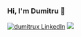 ### Hi, I'm Dumitru 👋


<a href="https://in.linkedin.com/in/dumitrux" target="blank"><img src="https://img.shields.io/badge/LinkedIn-0077B5?style=for-the-badge&logo=linkedin&logoColor=white" alt="dumitrux LinkedIn"/></a>
<a href="https://twitter.com/dumitruxx" target="blank"><img src="https://img.shields.io/badge/Twitter-1DA1F2?style=for-the-badge&logo=twitter&logoColor=white" /></a> 




<!--
![dumitrux's github stats](https://github-readme-stats.vercel.app/api?username=dumitrux&show_icons=true&theme=dracula&hide=contribs&count_private=true)
![pv](https://pageview.vercel.app/?github_user=dumitrux)
-->


<!--
<p align="center">
  <a href="https://dumitrux.medium.com" target="blank"><img src="https://img.shields.io/badge/Medium-12100E?style=for-the-badge&logo=medium&logoColor=white" alt="dumitrux" /></a> 
  <a href="https://dev.to/dumitrux" target="blank"><img src="https://img.shields.io/badge/dev.to-0A0A0A?style=for-the-badge&logo=dev.to&logoColor=white" alt="dumitrux" /></a>
  <a href="https://kaggle.com/dumitrux" target="blank"><img src="https://img.shields.io/badge/KAGGLE-20BEFF?&style=for-the-badge&logo=kaggle&logoColor=white" alt="dumitrux"  /></a> 
</p>
-->


<!--
<p align="left">
  <img
    src="https://komarev.com/ghpvc/?username=dumitrux"
    alt="dumitrux"
  />
</p>
-->


<!--
**dumitrux/dumitrux** is a ✨ _special_ ✨ repository because its `README.md` (this file) appears on your GitHub profile.

Here are some ideas to get you started:

- 🔭 I’m currently working on ...
- 🌱 I’m currently learning ...
- 👯 I’m looking to collaborate on ...
- 🤔 I’m looking for help with ...
- 💬 Ask me about ...
- 📫 How to reach me: ...
- 😄 Pronouns: ...
- ⚡ Fun fact: ...
-->
